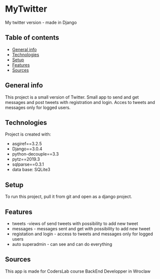 # MyTwitter
My twitter version - made in Django
## Table of contents
* [General info](#general-info)
* [Technologies](#technologies)
* [Setup](#setup)
* [Features](#features)
* [Sources](#sources)

## General info
This project is a small version of Twitter. Small app to send and get messages and post tweets with registration and login. 
Acces to tweets and messages only for logged users.
	
## Technologies
Project is created with:
* asgiref==3.2.5
* Django==3.0.4
* python-decouple==3.3
* pytz==2019.3
* sqlparse==0.3.1
* data base: SQLite3
	
## Setup
To run this project, pull it from git and open as a django project.

## Features
* tweets -views of send tweets with possibility to add new tweet
* messages - messages sent and get with possibility to add new tweet
* registation and login - access to tweets and messages only for logged users
* auto superadmin - can see and can do everything

## Sources
This app is made for CodersLab course BackEnd Developper in Wroclaw 
